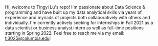 Hi, welcome to Tingyi Lu's repo!
I'm passionate about Data Science & programming and have built up my data analytical skills via years of experience and myriads of projects both collaboratively with others and individually. 
I'm currently actively seeking for internships in Fall 2021 as a data scientist or business analyst intern as well as full-time positions starting in Spring 2022. 
Feel free to reach me via my email: tl3025@columbia.edu!

